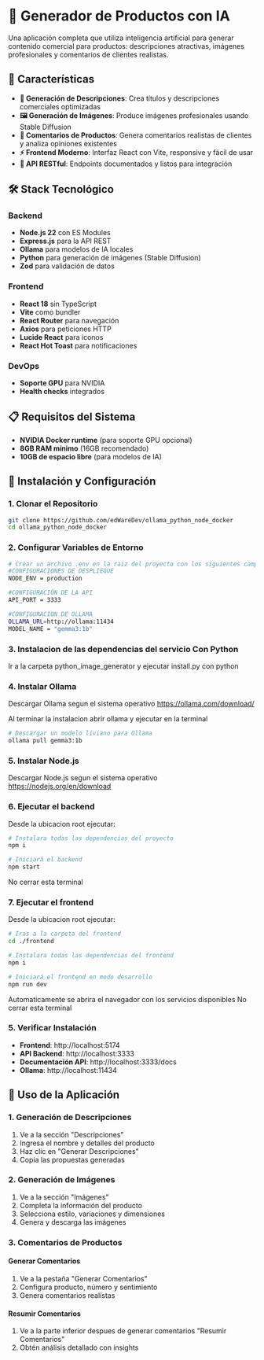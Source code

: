 # 🤖 Generador de Productos con IA

Una aplicación completa que utiliza inteligencia artificial para generar contenido comercial para productos: descripciones atractivas, imágenes profesionales y comentarios de clientes realistas.

## 🚀 Características

- **📝 Generación de Descripciones**: Crea títulos y descripciones comerciales optimizadas
- **🖼️ Generación de Imágenes**: Produce imágenes profesionales usando Stable Diffusion
- **💬 Comentarios de Productos**: Genera comentarios realistas de clientes y analiza opiniones existentes
- **⚡ Frontend Moderno**: Interfaz React con Vite, responsive y fácil de usar
- **🔌 API RESTful**: Endpoints documentados y listos para integración

## 🛠️ Stack Tecnológico

### Backend

- **Node.js 22** con ES Modules
- **Express.js** para la API REST
- **Ollama** para modelos de IA locales
- **Python** para generación de imágenes (Stable Diffusion)
- **Zod** para validación de datos

### Frontend

- **React 18** sin TypeScript
- **Vite** como bundler
- **React Router** para navegación
- **Axios** para peticiones HTTP
- **Lucide React** para iconos
- **React Hot Toast** para notificaciones

### DevOps

- **Soporte GPU** para NVIDIA
- **Health checks** integrados

## 📋 Requisitos del Sistema

- **NVIDIA Docker runtime** (para soporte GPU opcional)
- **8GB RAM mínimo** (16GB recomendado)
- **10GB de espacio libre** (para modelos de IA)

## 🔧 Instalación y Configuración

### 1. Clonar el Repositorio

```bash
git clone https://github.com/edWareDev/ollama_python_node_docker
cd ollama_python_node_docker
```

### 2. Configurar Variables de Entorno

```bash
# Crear un archivo .env en la raiz del proyecto con los siguientes campos
#CONFIGURACIONES DE DESPLIEGUE
NODE_ENV = production

#CONFIGURACIÓN DE LA API
API_PORT = 3333

#CONFIGURACION DE OLLAMA
OLLAMA_URL=http://ollama:11434
MODEL_NAME = "gemma3:1b"
```

### 3. Instalacion de las dependencias del servicio Con Python

Ir a la carpeta python_image_generator
y ejecutar install.py con python

### 4. Instalar Ollama

Descargar Ollama segun el sistema operativo
https://ollama.com/download/

Al terminar la instalacion abrir ollama y ejecutar en la terminal

```bash
# Descargar un modelo liviano para Ollama
ollama pull gemma3:1b
```

### 5. Instalar Node.js

Descargar Node.js segun el sistema operativo
https://nodejs.org/en/download

### 6. Ejecutar el backend

Desde la ubicacion root ejecutar:

```bash
# Instalara todas las dependencias del proyecto
npm i
```

```bash
# Iniciará el backend
npm start
```

No cerrar esta terminal

### 7. Ejecutar el frontend

Desde la ubicacion root ejecutar:

```bash
# Iras a la carpeta del frontend
cd ./frontend
```

```bash
# Instalara todas las dependencias del frontend
npm i
```

```bash
# Iniciará el frontend en modo desarrollo
npm run dev
```

Automaticamente se abrira el navegador con los servicios disponibles
No cerrar esta terminal

### 5. Verificar Instalación

- **Frontend**: http://localhost:5174
- **API Backend**: http://localhost:3333
- **Documentación API**: http://localhost:3333/docs
- **Ollama**: http://localhost:11434

## 📖 Uso de la Aplicación

### 1. Generación de Descripciones

1. Ve a la sección "Descripciones"
2. Ingresa el nombre y detalles del producto
3. Haz clic en "Generar Descripciones"
4. Copia las propuestas generadas

### 2. Generación de Imágenes

1. Ve a la sección "Imágenes"
2. Completa la información del producto
3. Selecciona estilo, variaciones y dimensiones
4. Genera y descarga las imágenes

### 3. Comentarios de Productos

#### Generar Comentarios

1. Ve a la pestaña "Generar Comentarios"
2. Configura producto, número y sentimiento
3. Genera comentarios realistas

#### Resumir Comentarios

1. Ve a la parte inferior despues de generar comentarios "Resumir Comentarios"
2. Obtén análisis detallado con insights
